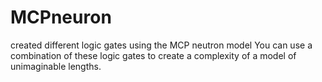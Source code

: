 # MCPneuron
created different logic gates using the MCP neutron model
You can use a combination of these logic gates to create a complexity of a model of unimaginable lengths.
